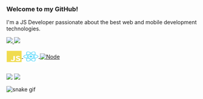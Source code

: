 ### Welcome to my GitHub!

I'm a JS Developer passionate about the best web and mobile development technologies.

 
<div>
  <a href="https://github.com/tachgurbanov">
  <img height="168em" src="https://github-readme-stats.vercel.app/api?username=tachgurbanov&show_icons=true&theme=tokyonight&include_all_commits=true&count_private=true"/>
  <img height="168em" src="https://github-readme-stats.vercel.app/api/top-langs/?username=tachgurbanov&layout=compact&langs_count=7&theme=tokyonight"/>
</div>
<div style="display: inline_block"><br>
  <img align="center" alt="Js" height="30" width="40" src="https://raw.githubusercontent.com/devicons/devicon/master/icons/javascript/javascript-plain.svg">
  <img align="center" alt="React" height="30" width="40" src="https://raw.githubusercontent.com/devicons/devicon/master/icons/react/react-original.svg">
  <img align="center" alt="Node" height="30" width="40" src="https://cdn.jsdelivr.net/gh/devicons/devicon/icons/nodejs/nodejs-original.svg"> 
</div>

  ##
  
  <div> 
  <a href="https://instagram.com/kerimtachgurbanov" target="_blank"><img src="https://img.shields.io/badge/-Instagram-%23E4405F?style=for-the-badge&logo=instagram&logoColor=white" target="_blank"></a>
  <a href = "mailto:dev.tachgurbanov@gmail.com"><img src="https://img.shields.io/badge/-Gmail-%23333?style=for-the-badge&logo=gmail&logoColor=white" target="_blank"></a>


  ![snake gif](https://github.com/tachgurbanov/tachgurbanov/blob/output/github-contribution-grid-snake.gif)
    
</div>
